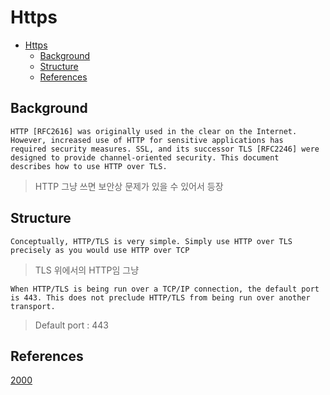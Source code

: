 # Https

- [Https](#https)
  - [Background](#background)
  - [Structure](#structure)
  - [References](#references)

## Background

```text
HTTP [RFC2616] was originally used in the clear on the Internet.
However, increased use of HTTP for sensitive applications has
required security measures. SSL, and its successor TLS [RFC2246] were
designed to provide channel-oriented security. This document
describes how to use HTTP over TLS.
```

> HTTP 그냥 쓰면 보안상 문제가 있을 수 있어서 등장

## Structure

```text
Conceptually, HTTP/TLS is very simple. Simply use HTTP over TLS
precisely as you would use HTTP over TCP
```

> TLS 위에서의 HTTP임 그냥

```text
When HTTP/TLS is being run over a TCP/IP connection, the default port
is 443. This does not preclude HTTP/TLS from being run over another
transport.
```

> Default port : 443

## References

[2000](https://tools.ietf.org/html/rfc2818)
